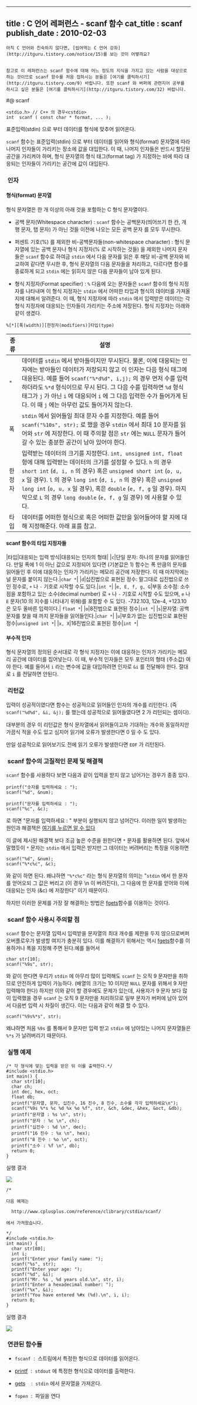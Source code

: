 ----------------
title : C 언어 레퍼런스 - scanf 함수
cat_title :  scanf
publish_date : 2010-02-03
--------------



```warning
아직 C 언어와 친숙하지 않다면, [씹어먹는 C 언어 강좌](http://itguru.tistory.com/notice/15)를 보는 것이 어떻까요?


참고로 이 레퍼런스는 scanf 함수에 대해 어느 정도의 지식을 가지고 있는 사람을 대상으로 하는 것이므로 scanf 함수를 처음 접하시는 분들은 [여기를 클릭하시기](http://itguru.tistory.com/9) 바랍니다. 또한 scanf 와 버퍼에 관련지어 공부를 하시고 싶은 분들은 [여기를 클릭하시기](http://itguru.tistory.com/32) 바랍니다.

```

#@ scanf

```info-format
<stdio.h> // C++ 의 경우<cstdio>
int  scanf ( const char * format, ... );
```



표준입력(stdin) 으로 부터 데이터를 형식에 맞추어 읽어온다.


`scanf` 함수는 표준입력(stdin) 으로 부터 데이터를 읽어와 형식(format) 문자열에 따라 나머지 인자들이 가리키는 장소에 값을 대입한다. 이 때, 나머지 인자들은 반드시 할당된 공간을 가리켜야 하며, 형식 문자열의 형식 태그(format tag) 가 지정하는 바에 따라 대응되는 인자들이 가리키는 공간에 값이 대입된다.



###  인자

#### 형식(format) 문자열

형식 문자열은 한 개 이상의 아래 것을 포함하는 C 형식 문자열이다.


* 공백 문자(Whitespace character) : `scanf` 함수는 공백문자(띄어쓰기 한 칸, 개행 문자, 탭 문자) 가 아닌 것들 이전에 나오는 모든 공백 문자 를 모두 무시한다.

* 퍼센트 기호(%) 를 제외한 비-공백문자들(non-whitespace character) : 형식 문자열에 있는 공백 문자나 형식 지정자(% 로 시작하는 것들) 을 제외한 나머지 문자들은 `scanf` 함수로 하여금 `stdin` 에서 다음 문자를 읽은 후 해당 비-공백 문자와 비교하여 같다면 무시한 후, 형식 문자열의 다음 문자들을 처리하고, 다르다면 함수를 종료하게 되고 `stdin` 에는 읽히지 않은 다음 문자들이 남아 있게 된다.


* 형식 지정자(Format specifier) : `%` 다음에 오는 문자들은 `scanf` 함수의 형식 지정자를 나타내며 이 형식 지정자는 `stdin` 에서 어떠한 타입과 형식의 데이터를 가져올지에 대해서 알려준다. 이 때, 형식 지정자에 따라 `stdin` 에서 입력받은 데이터는 각 형식 지정자에 대응되는 인자들이 가리키는 주소에 저장된다. 형식 지정자는 아래와 같이 생겼다.


```info
%[*][폭(width)][한정자(modifiers)]타입(type)
```

|종류|설명|
|----|----|
|`*`| 데이터를 `stdin` 에서 받아들이지만 무시된다. 물론, 이에 대응되는 인자에는 받아들인 데이터가 저장되지 않고 이 인자는 다음 형식 태그에 대응된다. 예를 들어 `scanf("%*d%d", i,j);` 의 경우 먼저 수를 입력하더라도 `%*d` 형식이므로 무시 된다. 그 다음 수를 입력하면 `%d` 형식 태그가 `j` 가 아닌 `i` 에 대응되어 `i` 에 그 다음 입력한 수가 들어가게 된다. 이 때 `j` 에는 아무런 값도 들어가지 않는다.|
|폭|`stdin` 에서 읽어들일 최대 문자 수를 지정한다. 예를 들어 `scanf("%10s", str);` 로 했을 경우 `stdin` 에서 최대 10 문자를 읽어와 `str` 에 저장한다. 이 때 주의할 점은 `str` 에는 `NULL` 문자가 들어갈 수 있는 충분한 공간이 남아 있어야 한다.|
|한정자|입력받는 데이터의 크기를 지정한다. `int, unsigned int, float` 형에 대해 입력받는 데이터의 크기를 설정할 수 있다. `h` 의 경우 `short int` (`d, i, n` 의 경우) 혹은 `unsigned short int` (`o, u, x` 일 경우). `l` 의 경우 `long int` (`d, i, n` 의 경우) 혹은 `unsigned long int` (`o, u, x` 일 경우), 혹은 `double` (`e, f, g` 일 경우). 마지막으로 `L` 의 경우 `long double` (`e, f, g` 일 경우) 에 사용할 수 있다.|
|타입|데이터를 어떠한 형식으로 혹은 어떠한 값만을 읽어들어야 할 지에 대해 지정해준다. 아래 표를 참고.|


####  scanf 함수의 타입 지정자들

|타입|대응되는 입력 방식|대응되는 인자의 형태|
|`c`|단일 문자: 하나의 문자를 읽어들인다. 만일 폭에 1 이 아닌 값으로 지정되어 있다면 (기본값은 1) 함수는 폭 만큼의 문자를 읽어들인 후 이에 대응하는 인자가 가리키는 메모리 공간에 저장한다. 이 때 마지막에는 널 문자를 붙이지 않는다.|`char *`|
|`d`|십진법으로 표현된 정수: 말그대로 십진법으로 쓰인 정수로, `+` 나 `-` 기호로 시작할 수도 있다.|`int *`|
|`e, E, f, g, G`|부동 소수점: 소수점을 포함하고 있는 소수(decimal number) 로 `+` 나 `-` 기호로 시작할 수도 있으며, `e` 나 `E` 문자(10 의 지수를 나타내기 위해)를 포함할 수 도 있다. -732.103, 12e-4, +123.10 은 모두 올바른 입력이다.| `float *`|
|`o`|8진법으로 표현된 정수|`int *`|
|`s`|문자열: 공백문자를 찾을 때 까지 문자들을 읽어들인다.|`char *`|
|`u`|부호가 없는 십진법으로 표현된 정수|`unsigned int *`|
|`x, X`|16진법으로 표현된 정수|`int *`|

#### 부수적 인자

형식 문자열의 정의된 순서대로 각 형식 지정자는 이에 대응하는 인자가 가리키는 메모리 공간에 데이터를 집어넣는다. 이 때, 부수적 인자들은 모두 포인터의 형태 (주소값) 여야 한다. 예를 들어서 `i` 라는 변수에 값을 대입하려면 인자로 `&i` 를 전달해야 한다. 절대로 `i` 를 전달하면 안된다.



###  리턴값


입력이 성공적이였다면 함수는 성공적으로 읽어들인 인자의 개수를 리턴한다.
(즉 `scanf("%d%d", &i, &j);` 를 했는데 성공적으로 읽어들였다면 2 가 리턴되는 셈이다).

대부분의 경우 이 리턴값은 형식 문자열에서 읽어들이고자 기대하는 개수와 동일하지만 가끔식 적을 수도 있고 심지어 읽기에 오류가 발생한다면 0 일 수 도 있다.

만일 성공적으로 읽어보기도 전에 읽기 오류가 발생한다면 `EOF` 가 리턴된다.

###  scanf 함수의 고질적인 문제 및 해결책


`scanf` 함수를 사용하다 보면 다음과 같이 입력을 받지 않고 넘어가는 경우가 종종 있다.

```cpp-formatted
printf("숫자를 입력하세요 : ");
scanf("%d", &num);

printf("문자를 입력하세요 : ");
scanf("%c", &c);
```

로 하면 "문자를 입력하세요 : " 부분이 실행되지 않고 넘어간다.
이러한 일이 발생하는 원인과 해결책은 [여기를 누르면 알 수 있다](http://itguru.tistory.com/32)

이 글에 제시된 해결책 보다 조금 높은 수준을 원한다면 `*` 문자를 활용하면 된다. 앞에서 말했듯이 `*` 문자는 `stdin` 에서 입력은 받지만 그 데이터는 버려버리는 특징을 이용하면

```cpp-formatted
scanf("%d", &num);
scanf("%*c%c", &c);
```

와 같이 하면 된다. 왜냐하면 `"%*c%c"` 라는 형식 문자열의 의미는 "`stdin` 에서 한 문자를 얻어오되 그 값은 버리고 (이 경우 \n 이 버려진다), 그 다음에 한 문자를 얻어와 이에 대응되는 인자 (&c) 에 저장한다" 이기 때문이다.

하지만 이러한 문제를 가장 잘 해결하는 방법은 [fgets](http://itguru.tistory.com/38)함수를 이용하는 것이다.


###  scanf 함수 사용시 주의할 점


`scanf` 함수는 문자열 입력시 입력받을 문자열의 최대 개수를 제한을 두지 않으므로버퍼 오버플로우가 발생할 여지가 충분히 있다. 이를 해결하기 위해서는 역시 [fgets](http://itguru.tistory.com/38)함수를 이용하거나 폭을 지정해 주면 된다.예를 들어서

```cpp-formatted
char str[10];
scanf("%9s", str);
```

와 같이 한다면 우리가 `stdin` 에 아무리 많이 입력해도 `scanf` 는 오직 9 문자만을 취하므로 안전하게 입력이 가능하다. (배열의 크기는 10 이지만 `NULL` 문자를 위해서 9 자만 입력해야 한다) 하지만 이와 같이 할 경우에도 문제가 있는데, 사용자가 9 문자 보다 많이 입력했을 경우 `scanf` 는 오직 9 문자만을 처리하므로 일부 문자가 버퍼에 남아 있어서 다음번 입력 시 차질이 생긴다. 이는 다음과 같이 해결 할 수 있다.

```cpp-formatted
scanf("%9s%*s", str);
```

왜냐하면 처음 `%9s` 를 통해서 9 문자만 입력 받고 `stdin` 에 남아있는 나머지 문자열들은 `%*s` 가 날려버리기 때문이다.



###  실행 예제


```cpp-formatted
/* 각 형식에 맞는 입력을 받은 뒤 이를 출력한다.*/
#include <stdio.h>
int main() {
  char str[10];
  char ch;
  int dec, hex, oct;
  float db;
  printf("문자열, 문자, 십진수, 16 진수, 8 진수, 소수를 각각 입력하세요\n");
  scanf("%9s %*s %c %d %x %o %f", str, &ch, &dec, &hex, &oct, &db);
  printf("문자열 : %s \n", str);
  printf("문자 : %c \n", ch);
  printf("십진수 : %d \n", dec);
  printf("16 진수 : %x \n", hex);
  printf("8 진수 : %o \n", oct);
  printf("소수 : %f \n", db);
  return 0;
}
```

실행 결과


![](http://img1.daumcdn.net/thumb/R1920x0/?fname=http%3A%2F%2Fcfile24.uf.tistory.com%2Fimage%2F1653C4014B6857C23335C6)

```cpp-formatted
/*

다음 예제는

  http://www.cplusplus.com/reference/clibrary/cstdio/scanf/

에서 가져왔습니다.

*/
#include <stdio.h>
int main() {
  char str[80];
  int i;
  printf("Enter your family name: ");
  scanf("%s", str);
  printf("Enter your age: ");
  scanf("%d", &i);
  printf("Mr. %s , %d years old.\n", str, i);
  printf("Enter a hexadecimal number: ");
  scanf("%x", &i);
  printf("You have entered %#x (%d).\n", i, i);
  return 0;
}
```

실행 결과


![](http://img1.daumcdn.net/thumb/R1920x0/?fname=http%3A%2F%2Fcfile27.uf.tistory.com%2Fimage%2F1612E6054B685860348FB9)



###  연관된 함수들

* `fscanf`  :  스트림에서 특정한 형식으로 데이터를 읽어온다.
* [printf](http://itguru.tistory.com/35)  :  `stdout` 에 특정한 형식으로 데이터를 출력한다.

* [gets](http://itguru.tistory.com/45)    :  `stdin` 에서 문자열을 가져온다.
* `fopen`  :  파일을 연다